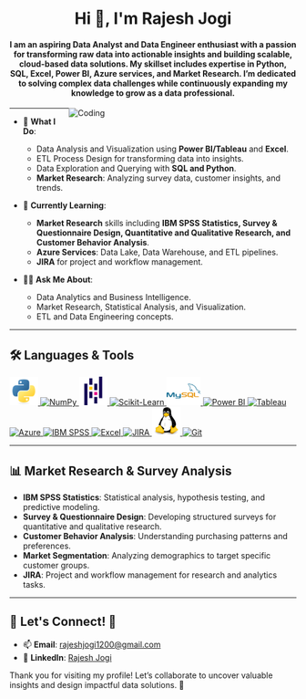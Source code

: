 <!-- ![logo](https://github.com/RAJESHJOGI1200/RAJESHJOGI1200/blob/main/coverimage.png) -->

<h1 align="center">Hi 👋, I'm Rajesh Jogi</h1>  
<h4 align="center">I am an aspiring Data Analyst and Data Engineer enthusiast with a passion for transforming raw data into actionable insights and building scalable, cloud-based data solutions. My skillset includes expertise in Python, SQL, Excel, Power BI, Azure services, and Market Research. I’m dedicated to solving complex data challenges while continuously expanding my knowledge to grow as a data professional.</h4>  

<img align="right" alt="Coding" width="400" src="https://miro.medium.com/v2/resize:fit:679/1*zVnWJtyGOX_kUIDm6ccCfQ.gif">  

---

- 🔭 **What I Do**:  
  - Data Analysis and Visualization using **Power BI/Tableau** and **Excel**.  
  - ETL Process Design for transforming data into insights.   
  - Data Exploration and Querying with **SQL and Python**.  
  - **Market Research**: Analyzing survey data, customer insights, and trends. 

- 🌱 **Currently Learning**:  
  - **Market Research** skills including **IBM SPSS Statistics, Survey & Questionnaire Design, Quantitative and Qualitative Research, and Customer Behavior Analysis**.  
  - **Azure Services**: Data Lake, Data Warehouse, and ETL pipelines.
  - **JIRA** for project and workflow management.

- 👨‍💻 **Ask Me About**:  
  - Data Analytics and Business Intelligence.  
  - Market Research, Statistical Analysis, and Visualization.  
  - ETL and Data Engineering concepts.  

---

## 🛠️ Languages & Tools  
<p align="left">  
  <a href="https://www.python.org" target="_blank" rel="noreferrer">  
    <img src="https://raw.githubusercontent.com/devicons/devicon/master/icons/python/python-original.svg" alt="Python" width="50" height="50"/>  
  </a>  
  <a href="https://numpy.org/" target="_blank" rel="noreferrer">  
    <img src="https://upload.wikimedia.org/wikipedia/commons/3/31/NumPy_logo_2020.svg" alt="NumPy" width="50" height="50"/>  
  </a>  
  <a href="https://pandas.pydata.org/" target="_blank" rel="noreferrer">  
    <img src="https://raw.githubusercontent.com/devicons/devicon/2ae2a900d2f041da66e950e4d48052658d850630/icons/pandas/pandas-original.svg" alt="Pandas" width="50" height="50"/>  
  </a>  
  <a href="https://scikit-learn.org/" target="_blank" rel="noreferrer">  
    <img src="https://upload.wikimedia.org/wikipedia/commons/0/05/Scikit_learn_logo_small.svg" alt="Scikit-Learn" width="50" height="50"/>  
  </a>  
  <a href="https://www.mysql.com/" target="_blank" rel="noreferrer">  
    <img src="https://raw.githubusercontent.com/devicons/devicon/master/icons/mysql/mysql-original-wordmark.svg" alt="MySQL" width="60" height="50"/>  
  </a>  
  <a href="https://powerbi.microsoft.com/" target="_blank" rel="noreferrer">  
    <img src="https://upload.wikimedia.org/wikipedia/commons/c/cf/New_Power_BI_Logo.svg" alt="Power BI" width="50" height="50"/>  
  </a>  
  <a href="https://www.tableau.com/" target="_blank" rel="noreferrer">  
    <img src="https://upload.wikimedia.org/wikipedia/commons/4/4b/Tableau_Logo.png" alt="Tableau" width="90" height="50"/>  
  </a>  
  <a href="https://azure.microsoft.com/en-in/" target="_blank" rel="noreferrer">  
    <img src="https://www.vectorlogo.zone/logos/microsoft_azure/microsoft_azure-icon.svg" alt="Azure" width="50" height="50"/>  
  </a>  
  <a href="https://www.ibm.com/products/spss-statistics" target="_blank" rel="noreferrer">  
    <img src="https://upload.wikimedia.org/wikipedia/commons/8/88/SPSS_Logo.png" alt="IBM SPSS" width="50" height="50"/>  
  </a>  
  <a href="https://www.microsoft.com/en-us/microsoft-365/excel" target="_blank" rel="noreferrer">  
    <img src="https://upload.wikimedia.org/wikipedia/commons/7/7f/Microsoft_Office_Excel_%282018%E2%80%93present%29.svg" alt="Excel" width="50" height="50"/>  
  </a>  
  <a href="https://www.atlassian.com/software/jira" target="_blank" rel="noreferrer">  
    <img src="https://seeklogo.com/images/J/jira-logo-FD39A7B162-seeklogo.com.png" alt="JIRA" width="50" height="50"/>  
  </a>  
  <a href="https://www.linux.org/" target="_blank" rel="noreferrer">  
    <img src="https://raw.githubusercontent.com/devicons/devicon/master/icons/linux/linux-original.svg" alt="Linux" width="50" height="50"/>  
  </a>  
  <a href="https://git-scm.com/" target="_blank" rel="noreferrer">  
    <img src="https://www.vectorlogo.zone/logos/git-scm/git-scm-icon.svg" alt="Git" width="50" height="50"/>  
  </a>  
</p>  

---

## 📊 Market Research & Survey Analysis  

- **IBM SPSS Statistics**: Statistical analysis, hypothesis testing, and predictive modeling.  
- **Survey & Questionnaire Design**: Developing structured surveys for quantitative and qualitative research.  
- **Customer Behavior Analysis**: Understanding purchasing patterns and preferences.  
- **Market Segmentation**: Analyzing demographics to target specific customer groups.  
- **JIRA**: Project and workflow management for research and analytics tasks.  

---

## 🔗 Let's Connect! 🤝  
- 📫 **Email**: [rajeshjogi1200@gmail.com](mailto:rajeshjogi1200@gmail.com)  
- 💼 **LinkedIn**: [Rajesh Jogi](https://www.linkedin.com/in/rajesh-jogi-967102240/)  

Thank you for visiting my profile! Let’s collaborate to uncover valuable insights and design impactful data solutions. 🚀  
